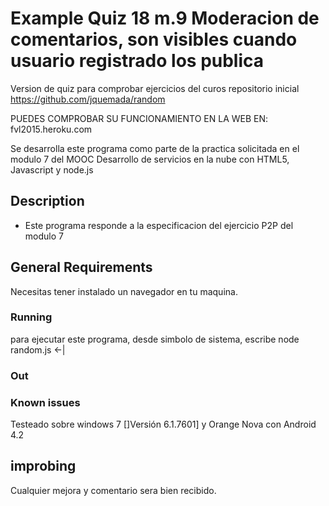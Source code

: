﻿# Example Quiz 18 m.9 Moderacion de comentarios, son visibles cuando usuario registrado los publica
Version de quiz para comprobar ejercicios del curos
repositorio inicial https://github.com/jquemada/random

PUEDES COMPROBAR SU FUNCIONAMIENTO EN LA WEB EN:
fvl2015.heroku.com

Se desarrolla este programa como parte de la practica solicitada en el modulo 7
del MOOC Desarrollo de servicios en la nube con HTML5, Javascript y node.js

## Description 
* Este programa responde a la especificacion del ejercicio P2P del modulo 7

## General Requirements
Necesitas tener instalado un navegador en tu maquina.


### Running
para ejecutar este programa, desde simbolo de sistema, escribe
node random.js <-|

### Out


### Known issues
Testeado sobre  windows 7 []Versión 6.1.7601] y Orange Nova con Android 4.2

## improbing
Cualquier mejora  y comentario sera bien recibido.

